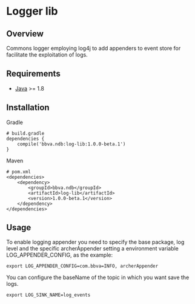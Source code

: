 Logger lib
==================

## Overview

Commons logger employing log4j to add appenders to event store for facilitate the exploitation of logs.

## Requirements

* [Java](https://www.java.com) >= 1.8

## Installation

Gradle
```text/plain
# build.gradle
dependencies {
	compile('bbva.ndb:log-lib:1.0.0-beta.1')
}
```

Maven
```text/plain
# pom.xml
<dependencies>
    <dependency>
        <groupId>bbva.ndb</groupId>
        <artifactId>log-lib</artifactId>
        <version>1.0.0-beta.1</version>
    </dependency>
</dependencies>
```


## Usage
To enable logging appender you need to specify the base package, log level and the specific archerAppender setting a environment variable LOG_APPENDER_CONFIG, as the example:
```
export LOG_APPENDER_CONFIG=com.bbva=INFO, archerAppender
```

You can configure the baseName of the topic in which you want save the logs.
```
export LOG_SINK_NAME=log_events
```
